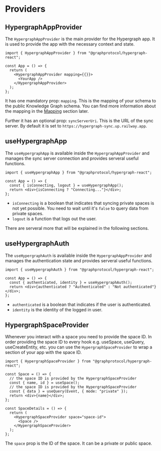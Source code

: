 # Providers

## HypergraphAppProvider

The `HypergraphAppProvider` is the main provider for the Hypergraph app. It is used to provide the app with the necessary context and state.

```tsx
import { HypergraphAppProvider } from "@graphprotocol/hypergraph-react";

const App = () => {
  return (
    <HypergraphAppProvider mapping={{}}>
      <YourApp />
    </HypergraphAppProvider>
  );
};
```

It has one mandatory prop: `mapping`. This is the mapping of your schema to the public Knowledge Graph schema. You can find more information about the mapping in the [Mapping](/docs/mapping) section later.

Further it has an optional prop: `syncServerUri`. This is the URL of the sync server. By default it is set to `https://hypergraph-sync.up.railway.app`.

## useHypergraphApp

The `useHypergraphApp` is available inside the `HypergraphAppProvider` and manages the sync server connection and provides serveral useful functions.

```tsx
import { useHypergraphApp } from "@graphprotocol/hypergraph-react";

const App = () => {
  const { isConnecting, logout } = useHypergraphApp();
  return <div>{isConnecting ? "Connecting..."}</div>;
};
```

- `isConnecting` is a boolean that indicates that syncing private spaces is not yet possible. You need to wait until it's `false` to query data from private spaces.
- `logout` is a function that logs out the user.

There are serveral more that will be explained in the following sections.

## useHypergraphAuth

The `useHypergraphAuth` is available inside the `HypergraphAppProvider` and manages the authentication state and provides serveral useful functions.

```tsx
import { useHypergraphAuth } from "@graphprotocol/hypergraph-react";

const App = () => {
  const { authenticated, identity } = useHypergraphAuth();
  return <div>{authenticated ? "Authenticated" : "Not authenticated"}</div>;
};
```

- `authenticated` is a boolean that indicates if the user is authenticated.
- `identity` is the identity of the logged in user.

## HypergraphSpaceProvider

Whenever you interact with a space you need to provide the space ID. In order providing the space ID to every hook e.g. useSpace, useQuery, useCreateEntity, etc. you can use the `HypergraphSpaceProvider` to wrap a section of your app with the space ID.

```tsx
import { HypergraphSpaceProvider } from "@graphprotocol/hypergraph-react";

const Space = () => {
  // the space ID is provided by the HypergraphSpaceProvider
  const { name, id } = useSpace();
  // the space ID is provided by the HypergraphSpaceProvider
  const { data } = useQuery(Event, { mode: "private" });
  return <div>{name}</div>;
};

const SpaceDetails = () => {
  return (
    <HypergraphSpaceProvider space="space-id">
      <Space />
    </HypergraphSpaceProvider>
  );
};
```

The `space` prop is the ID of the space. It can be a private or public space.

